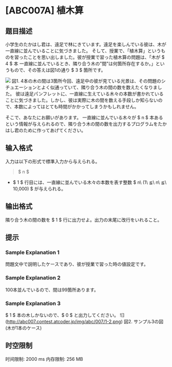 # [ABC007A] 植木算

## 题目描述

[problemUrl]: https://atcoder.jp/contests/abc007/tasks/abc007_1

小学生のたかはし君は、遠足で林にきています。遠足を楽しんでいる彼は、木が一直線に並んでいることに気づきました。 そして、授業で、「植木算」というものを習ったことを思い出しました。彼が授業で習った植木算の問題は、「木が $ 4 $ 本 一直線に並んでいるとき、隣り合う木の"間"は何箇所存在するか。」というもので、その答えは図1の通り $ 3 $ 箇所です。

 ![](https://cdn.luogu.com.cn/upload/vjudge_pic/AT_abc007_1/a11513331b08f5d8e107a10d2459fe55959a0c30.png) 図1. 4本の木の間は3箇所今回、遠足中の彼が見ている光景は、その問題のシチュエーションとよく似通っていて、隣り合う木の間の数を数えたくなりました。 彼は遠足パンフレットに、一直線に生えている木々の本数が書かれていることに気づきました。しかし、彼は実際に木の間を数える手段しか知らないので、本数によってはとても時間がかかってしまうかもしれません。

そこで、あなたにお願いがあります。 一直線に並んでいる木々が $ n $ 本あるという情報が与えられるので、隣り合う木の間の数を出力するプログラムをたかはし君のために作ってあげてください。

## 输入格式

入力は以下の形式で標準入力から与えられる。

> $ n $

- $ 1 $ 行目には、一直線に並んでいる木々の本数を表す整数 $ n\ (1\ ≦\ n\ ≦\ 10,000) $ が与えられる。

## 输出格式

隣り合う木の間の数を $ 1 $ 行に出力せよ。出力の末尾に改行をいれること。

## 提示

### Sample Explanation 1

問題文中で説明したケースであり、彼が授業で習った時の値設定です。

### Sample Explanation 2

100本並んでいるので、間は99箇所あります。

### Sample Explanation 3

$ 1 $ 本の木しかないので、$ 0 $ と出力してください。 !\[\](http://abc007.contest.atcoder.jp/img/abc/007/1-2.png) 図2. サンプル3の図(木が1本のケース)

## 时空限制

时间限制: 2000 ms
内存限制: 256 MB
